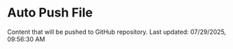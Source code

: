 # Auto Push File

Content that will be pushed to GitHub repository.
Last updated: 07/29/2025, 09:56:30 AM
